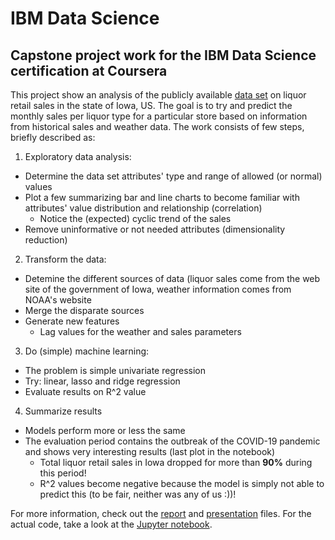 # IBM Data Science

## Capstone project work for the IBM Data Science certification at Coursera

This project show an analysis of the publicly available [data set](https://data.iowa.gov/Sales-Distribution/Iowa-Liquor-Sales/m3tr-qhgy) on liquor retail sales in the state of Iowa, US. The goal is to try and predict the monthly sales per liquor type for a particular store based on information from historical sales and weather data. The work consists of few steps, briefly described as:

1. Exploratory data analysis:
  * Determine the data set attributes' type and range of allowed (or normal) values
  * Plot a few summarizing bar and line charts to become familiar with attributes' value distribution and relationship (correlation)
    * Notice the (expected) cyclic trend of the sales
  * Remove uninformative or not needed attributes (dimensionality reduction)
2. Transform the data:
  * Detemine the different sources of data (liquor sales come from the web site of the government of Iowa, weather information comes from NOAA's website
  * Merge the disparate sources
  * Generate new features
    * Lag values for the weather and sales parameters
3. Do (simple) machine learning:
  * The problem is simple univariate regression
  * Try: linear, lasso and ridge regression
  * Evaluate results on R^2 value
4. Summarize results
  * Models perform more or less the same
  * The evaluation period contains the outbreak of the COVID-19 pandemic and shows very interesting results (last plot in the notebook)
    * Total liquor retail sales in Iowa dropped for more than **90%** during this period!
    * R^2 values become negative because the model is simply not able to predict this (to be fair, neither was any of us :))!

For more information, check out the [report](https://github.com/popovstefan/IBM-Data-Science-Capstone-Project/blob/master/Capstone_Project_Report.pdf) and [presentation](https://github.com/popovstefan/IBM-Data-Science-Capstone-Project/blob/master/IBM_Data%20Science%20%40%20Coursera.pdf) files. For the actual code, take a look at the [Jupyter notebook](https://github.com/popovstefan/IBM-Data-Science-Capstone-Project/blob/master/Capstone_Project.ipynb).
